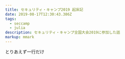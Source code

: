 ```yaml
---
title: セキュリティ・キャンプ2019 起床記
date: 2019-08-17T12:30:43.386Z
tags:
  - seccamp
  - julia
description: セキュリティ・キャンプ全国大会2019に参加した話
markup: mmark
---
```

とりあえず一行だけ
